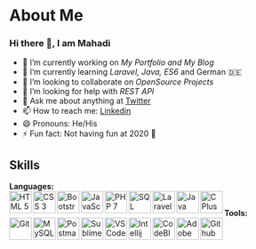 # About Me
### Hi there 👋, I am Mahadi

- 🔭 I’m currently working on *My Portfolio and My Blog*
- 🌱 I’m currently learning *Laravel, Java, ES6* and German 🇩🇪
- 👯 I’m looking to collaborate on *OpenSource Projects*
- 🤔 I’m looking for help with *REST API*
- 💬 Ask me about anything at [Twitter](https://twitter.com/mahadixyz/)
- 📫 How to reach me: [Linkedin](https://linkedin.com/in/mahadixyz/)
- 😄 Pronouns: He/His
- ⚡ Fun fact: Not having fun at 2020 😤

## Skills

**Languages:**
<br>
<img align="left" alt="HTML 5" title="HTML 5" width="40px" src="https://raw.githubusercontent.com/mahadixyz/mahadixyz/master/logo/html5.jpg" />
<img align="left" alt="CSS 3" title="CSS 3" width="40px" src="https://raw.githubusercontent.com/mahadixyz/mahadixyz/master/logo/css3.jpg" />
<img align="left" alt="Bootstrap" title="Bootstrap" width="40px" src="https://raw.githubusercontent.com/mahadixyz/mahadixyz/master/logo/bootstrap.jpg" />
<img align="left" alt="JavaScript" title="JavaScript" width="40px" src="https://raw.githubusercontent.com/mahadixyz/mahadixyz/master/logo/js.jpg" />
<img align="left" alt="PHP 7" title="PHP 7" width="40px" src="https://raw.githubusercontent.com/mahadixyz/mahadixyz/master/logo/php.jpg" />
<img align="left" alt="SQL" title="SQL" width="40px" src="https://raw.githubusercontent.com/mahadixyz/mahadixyz/master/logo/sql.jpg" />
<img align="left" alt="Laravel" title="Laravel" width="40px" src="https://raw.githubusercontent.com/mahadixyz/mahadixyz/master/logo/laravel.jpg" />
<img align="left" alt="Java" title="Java" width="40px" src="https://raw.githubusercontent.com/mahadixyz/mahadixyz/master/logo/java.jpg" />
<img align="left" alt="C Plus Plus" title="C Plus Plus" width="40px" src="https://raw.githubusercontent.com/mahadixyz/mahadixyz/master/logo/cpp.jpg" />
<br>

**Tools:**
<br>
<img align="left" alt="Git" title="Git" width="40px" src="https://raw.githubusercontent.com/mahadixyz/mahadixyz/master/logo/git.jpg" />
<img align="left" alt="MySQL" title="MySQL" width="40px" src="https://raw.githubusercontent.com/mahadixyz/mahadixyz/master/logo/mysql.jpg" />
<img align="left" alt="Postman" title="Postman" width="40px" src="https://raw.githubusercontent.com/mahadixyz/mahadixyz/master/logo/postman.jpg" />
<img align="left" alt="Sublime Text 3" title="Sublime Text 3" width="40px" src="https://raw.githubusercontent.com/mahadixyz/mahadixyz/master/logo/sublime-text.jpg" />
<img align="left" alt="VS Code" title="VS Code" width="40px" src="https://raw.githubusercontent.com/mahadixyz/mahadixyz/master/logo/vs-code.jpg" />
<img align="left" alt="Intellij IDEA" title="Intellij IDEA" width="40px" src="https://raw.githubusercontent.com/mahadixyz/mahadixyz/master/logo/intellij-idea.jpg" />
<img align="left" alt="CodeBlocks" title="CodeBlocks" width="40px" src="https://raw.githubusercontent.com/mahadixyz/mahadixyz/master/logo/codeblocks.jpg" />
<img align="left" alt="Adobe Photoshop" title="Adobe Photoshop" width="40px" src="https://raw.githubusercontent.com/mahadixyz/mahadixyz/master/logo/photoshop.jpg" />
<img align="left" alt="Github" title="Github" width="40px" src="https://raw.githubusercontent.com/mahadixyz/mahadixyz/master/logo/github.jpg" />

